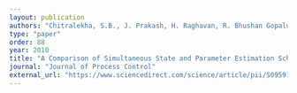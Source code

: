 ```yaml
---
layout: publication
authors: "Chitralekha, S.B., J. Prakash, H. Raghavan, R. Bhushan Gopaluni, Sirish L. Shah"
type: "paper"
order: 88
year: 2010
title: "A Comparison of Simultaneous State and Parameter Estimation Schemes for a Continuous Fermenter Reactor"
journal: "Journal of Process Control"
external_url: "https://www.sciencedirect.com/science/article/pii/S0959152410001198"
---
```

